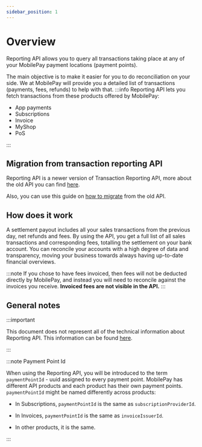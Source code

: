 ```yaml
---
sidebar_position: 1
---
```


# Overview

Reporting API allows you to query all transactions taking place at any of your MobilePay payment locations (payment points).

The main objective is to make it easier for you to do reconciliation on your side. We at MobilePay will provide you a detailed list of transactions (payments, fees, refunds) to help with that.
:::info
Reporting API lets you fetch transactions from these products offered by MobilePay:

- App payments
- Subscriptions
- Invoice
- MyShop
- PoS

:::

## Migration from transaction reporting API

Reporting API is a newer version of Transaction Reporting API, more about the old API you can find [here](https://mobilepaydev.github.io/MobilePay-TransactionReporting-API/).

Also, you can use this guide on [how to migrate](../reporting/migrate-from-v1v2) from the old API.

## How does it work

A settlement payout includes all your sales transactions from the previous day, net refunds and fees.
By using the API, you get a full list of all sales transactions and corresponding fees, totalling the settlement on your bank account.
You can reconcile your accounts with a high degree of data and transparency, moving your business towards always having up-to-date financial overviews.

:::note
If you chose to have fees invoiced, then fees will not be deducted directly by MobilePay, and instead you will need to reconcile against the invoices you receive.
**Invoiced fees are not visible in the API.**
:::

## General notes

:::important

This document does not represent all of the technical information about Reporting API.
This information can be found [here](../../api/reporting).

:::

:::note Payment Point Id

When using the Reporting API, you will be introduced to the term `paymentPointId` - uuid assigned to every payment point.
MobilePay has different API products and each product has their own payment points. `paymentPointId` might be named differently across products:

- In Subscriptions, `paymentPointId` is the same as `subscriptionProviderId`.

- In Invoices, `paymentPointId` is the same as `invoiceIssuerId`.

- In other products, it is the same.

:::